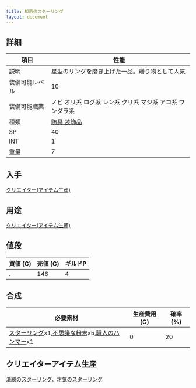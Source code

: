 ```yaml
---
title: 知恵のスターリング
layout: document
---
```

## 詳細

|項目|性能|
|---|---|
|説明|星型のリングを磨き上げた一品。贈り物として人気|
|装備可能レベル|10|
|装備可能職業|ノビ オリ系 ログ系 レン系 クリ系 マジ系 アコ系 ワンダラ系|
|種類|[防具 装飾品](防具(装飾品))|
|SP|40|
|INT|1|
|重量|7|

## 入手

[クリエイター(アイテム生産)](クリエイター(アイテム生産))

## 用途

[クリエイター(アイテム生産)](クリエイター(アイテム生産))

## 値段

|買値 (G)|売値 (G)|ギルドP|
|---|---|---|
|.|146|4|

## 合成

|必要素材|生産費用 (G)|確率 (%)|
|---|---|---|
|[スターリング](スターリング)x1,[不思議な粉末](不思議な粉末)x5,[職人のハンマー](職人のハンマー)x1|0|20|

## クリエイターアイテム生産

[洗練のスターリング](洗練のスターリング)、[才気のスターリング](才気のスターリング)

